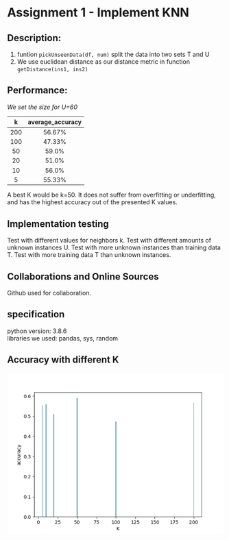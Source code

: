 # Assignment 1 - Implement KNN

## Description:

1. funtion `pickUnseenData(df, num)` split the data into two sets T and U
2. We use euclidean distance as our distance metric in function `getDistance(ins1, ins2)`

## Performance:

_We set the size for U=60_

|  k  | average_accuracy |
| :-: | :--------------: |
| 200 |      56.67%      |
| 100 |      47.33%      |
| 50  |      59.0%       |
| 20  |      51.0%       |
| 10  |      56.0%       |
|  5  |      55.33%      |

A best K would be k=50. It does not suffer from overfitting or underfitting, and has the highest accuracy out of the presented K values.

## Implementation testing

Test with different values for neighbors k.
Test with different amounts of unknown instances U.
Test with more unknown instances than training data T.
Test with more training data T than unknown instances.

## Collaborations and Online Sources

Github used for collaboration.

## specification

python version: 3.8.6 <br>
libraries we used: pandas, sys, random

## Accuracy with different K

<img src="./accuracy.png"></img>

